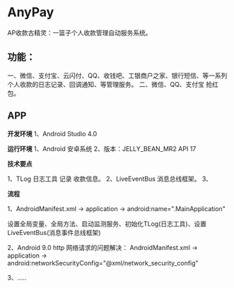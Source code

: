 # AnyPay

AP收款古精灵：一篮子个人收款管理自动服务系统。

## 功能：
一、微信、支付宝、云闪付、QQ、收钱吧、工银商户之家、银行短信、等一系列个人收款的日志记录、回调通知、等管理服务。
二、微信、QQ、支付宝 抢红包。

## APP
**开发环境**
1、Android Studio 4.0

**运行环境**
1、Android 安卓系统
2、版本：JELLY_BEAN_MR2   API 17

**技术要点**

1、TLog 日志工具 记录 收款信息。
2、LiveEventBus 消息总线框架。
3、

**流程**

1、AndroidManifest.xml -> application -> android:name=".MainApplication"

  设置全局变量、全局方法、启动监测服务、初始化TLog(日志工具)、设置LiveEventBus(消息事件总线框架)

2、Android 9.0 http 网络请求的问题解决： AndroidManifest.xml -> application -> android:networkSecurityConfig="@xml/network_security_config"

3、.....